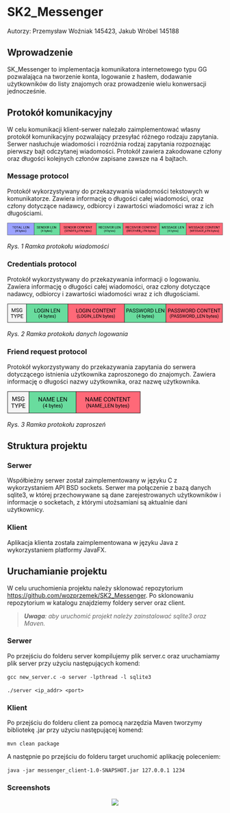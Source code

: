 # **SK2_Messenger**

Autorzy: Przemysław Woźniak 145423, Jakub Wróbel 145188

## **Wprowadzenie**
SK_Messenger to implementacja komunikatora internetowego typu GG pozwalająca na tworzenie konta, logowanie z hasłem, dodawanie użytkowników do listy znajomych oraz prowadzenie wielu konwersacji jednocześnie.

## **Protokół komunikacyjny**
W celu komunikacji klient-serwer należało zaimplementować własny protokół komunikacyjny pozwalający przesyłać różnego rodzaju zapytania. Serwer nasłuchuje wiadomości i rozróżnia rodzaj zapytania rozpoznając pierwszy bajt odczytanej wiadomości. Protokół zawiera zakodowane człony oraz długości kolejnych członów zapisane zawsze na 4 bajtach.

### **Message protocol**
Protokół wykorzystywany do przekazywania wiadomości tekstowych w komunikatorze. Zawiera informację o długości całej wiadomości, oraz człony dotyczące nadawcy, odbiorcy i zawartości wiadomości wraz z ich długościami.

![](msg_protocol.png "Message Protocol")

*Rys. 1 Ramka protokołu wiadomości*

### **Credentials protocol**
Protokół wykorzystywany do przekazywania informacji o logowaniu. Zawiera informację o długości całej wiadomości, oraz człony dotyczące nadawcy, odbiorcy i zawartości wiadomości wraz z ich długościami.

![](cred_protocol.png "Credentials Protocol")

*Rys. 2 Ramka protokołu danych logowania*

### **Friend request protocol**
Protokół wykorzystywany do przekazywania zapytania do serwera dotyczącego istnienia użytkownika zaproszonego do znajomych. Zawiera informację o długości nazwy użytkownika, oraz nazwę użytkownika.

![](req_protocol.png "Friend Request Protocol")

*Rys. 3 Ramka protokołu zaproszeń*

## **Struktura projektu**

### **Serwer**
Współbieżny serwer został zaimplementowany w języku C z wykorzystaniem API BSD sockets. Serwer ma połączenie z bazą danych sqlite3, w której przechowywane są dane zarejestrowanych użytkowników i informacje o socketach, z którymi utożsamiani są aktualnie dani użytkownicy.

### **Klient**
Aplikacja klienta została zaimplementowana w języku Java z wykorzystaniem platformy JavaFX. 

## **Uruchamianie projektu**
W celu uruchomienia projektu należy sklonować repozytorium https://github.com/wozprzemek/SK2_Messenger. Po sklonowaniu repozytorium w katalogu znajdziemy foldery server oraz client.

> ***Uwaga**: aby uruchomić projekt należy zainstalować sqlite3 oraz Maven.*

### **Serwer**
Po przejściu do folderu server kompilujemy plik server.c oraz uruchamiamy plik server przy użyciu następujących komend:

```gcc new_server.c -o server -lpthread -l sqlite3```

```./server <ip_addr> <port>```

### **Klient**
Po przejściu do folderu client za pomocą narzędzia Maven tworzymy bibliotekę .jar przy użyciu następującej komend:

```mvn clean package```

A następnie po przejściu do folderu target uruchomić aplikację poleceniem:

```java -jar messenger_client-1.0-SNAPSHOT.jar 127.0.0.1 1234```

### Screenshots
<p align="center">
  <img src="screenshots/image2.png">
</p>
